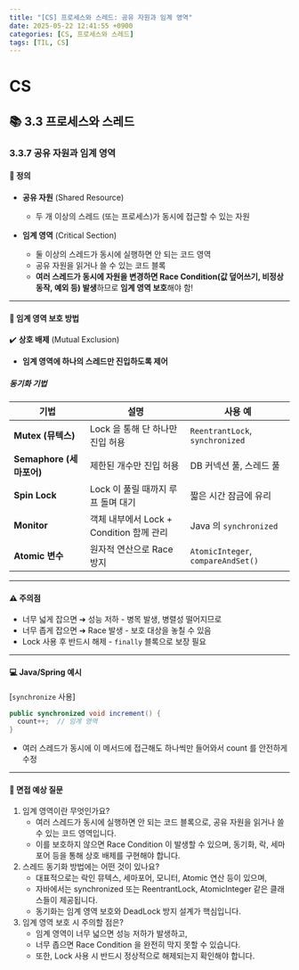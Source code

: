 ```yaml
---
title: "[CS] 프로세스와 스레드: 공유 자원과 임계 영역"
date: 2025-05-22 12:41:55 +0900
categories: [CS, 프로세스와 스레드]
tags: [TIL, CS]
---
```

# CS
## 📚 3.3 프로세스와 스레드

### 3.3.7 공유 자원과 임계 영역

#### 📘 정의
- **공유 자원** (Shared Resource)
  - 두 개 이상의 스레드 (또는 프로세스)가 동시에 접근할 수 있는 자원

- **임계 영역** (Critical Section)
  - 둘 이상의 스레드가 동시에 실행하면 안 되는 코드 영역
  - 공유 자원을 읽거나 쓸 수 있는 코드 블록
  - **여러 스레드가 동시에 자원을 변경하면 Race Condition(값 덮어쓰기, 비정상 동작, 예외 등) 발생**하므로 **임계 영역 보호**해야 함!

---

#### 📌 임계 영역 보호 방법
✔️ **상호 배제** (Mutual Exclusion)
- **임계 영역에 하나의 스레드만 진입하도록 제어**

##### 동기화 기법

| 기법              | 설명                             | 사용 예                           |
|-----------------|--------------------------------|--------------------------------|
| **Mutex (뮤텍스)**     | Lock 을 통해 단 하나만 진입 허용          | `ReentrantLock`, `synchronized`    |
| **Semaphore (세마포어)** | 제한된 개수만 진입 허용                  | DB 커넥션 풀, 스레드 풀                |
| **Spin Lock**       | Lock 이 풀릴 때까지 루프 돌며 대기         | 짧은 시간 잠금에 유리                   |
| **Monitor**         | 객체 내부에서 Lock + Condition 함께 관리 | Java 의 `synchronized`            |
| **Atomic 변수**       | 원자적 연산으로 Race 방지               | `AtomicInteger`, `compareAndSet()` |

---

#### ⚠️ 주의점
- 너무 넓게 잡으면 ➔ 성능 저하 - 병목 발생, 병렬성 떨어지므로
- 너무 좁게 잡으면 ➔ Race 발생 - 보호 대상을 놓칠 수 있음
- Lock 사용 후 반드시 해제 - `finally` 블록으로 보장 필요

---

#### 💻 Java/Spring 예시

[`synchronize` 사용]

```java
public synchronized void increment() {
  count++;  // 임계 영역
}
```
- 여러 스레드가 동시에 이 메서드에 접근해도 하나씩만 들어와서 count 를 안전하게 수정

---

#### 🎤 면접 예상 질문
1. 임계 영역이란 무엇인가요?
   - 여러 스레드가 동시에 실행하면 안 되는 코드 블록으로, 공유 자원을 읽거나 쓸 수 있는 코드 영역입니다.
   - 이를 보호하지 않으면 Race Condition 이 발생할 수 있으며, 동기화, 락, 세마포어 등을 통해 상호 배제를 구현해야 합니다.
2. 스레드 동기화 방법에는 어떤 것이 있나요?
   - 대표적으로는 락인 뮤텍스, 세마포어, 모니터, Atomic 연산 등이 있으며,
   - 자바에서는 synchronized 또는 ReentrantLock, AtomicInteger 같은 클래스들이 제공됩니다.
   - 동기화는 임계 영역 보호와 DeadLock 방지 설계가 핵심입니다.
3. 임계 영역 보호 시 주의할 점은?
   - 임계 영역이 너무 넓으면 성능 저하가 발생하고,
   - 너무 좁으면 Race Condition 을 완전히 막지 못할 수 있습니다.
   - 또한, Lock 사용 시 반드시 정상적으로 해제되는지 확인해야 합니다.

